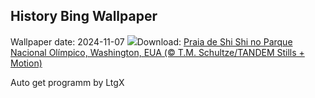## History Bing Wallpaper
Wallpaper date: 2024-11-07
![](https://www.bing.com/th?id=OHR.ShiShiBeach_PT-BR2103643981_UHD.jpg&w=1000)Download: [Praia de Shi Shi no Parque Nacional Olímpico, Washington, EUA (© T.M. Schultze/TANDEM Stills + Motion)](https://www.bing.com/th?id=OHR.ShiShiBeach_PT-BR2103643981_UHD.jpg)

Auto get programm by LtgX
